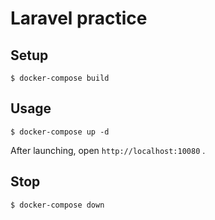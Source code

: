 # Laravel practice

## Setup

```
$ docker-compose build
```

## Usage

```
$ docker-compose up -d
```
After launching, open `http://localhost:10080` .

## Stop

```
$ docker-compose down
```
